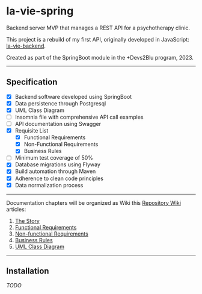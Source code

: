 # la-vie-spring

Backend server MVP that manages a REST API for a psychotherapy clinic.

This project is a rebuild of my first API, originally developed in JavaScript: [la-vie-backend](https://github.com/tiagospeckart/la-vie-backend).

Created as part of the SpringBoot module in the +Devs2Blu program, 2023.

---
## Specification

- [x] Backend software developed using SpringBoot
- [x] Data persistence through Postgresql
- [x] UML Class Diagram
- [ ] Insomnia file with comprehensive API call examples
- [ ] API documentation using Swagger
- [x] Requisite List
  - [x] Functional Requirements
  - [x] Non-Functional Requirements
  - [x] Business Rules
- [ ] Minimum test coverage of 50%
- [x] Database migrations using Flyway
- [x] Build automation through Maven
- [x] Adherence to clean code principles
- [x] Data normalization process
---

Documentation chapters will be organized as Wiki this [Repository Wiki](https://github.com/tiagospeckart/la-vie-spring/wiki) articles:

1. [The Story](https://github.com/tiagospeckart/la-vie-spring/wiki/The-Story)
2. [Functional Requirements](https://github.com/tiagospeckart/la-vie-spring/wiki/Functional-Requirements)
3. [Non-functional Requirements](https://github.com/tiagospeckart/la-vie-spring/wiki/Non%E2%80%90functional-Requirements)
4. [Business Rules](https://github.com/tiagospeckart/la-vie-spring/wiki/Business-Rules)
5. [UML Class Diagram](https://github.com/tiagospeckart/la-vie-spring/wiki/UML-Class-Diagram)

---

## Installation

*TODO*
